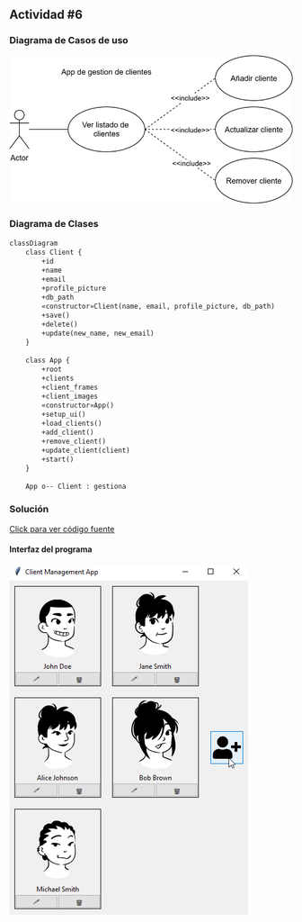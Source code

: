 ## Actividad #6

### Diagrama de Casos de uso

![alt text](media/diagram1.svg)

### Diagrama de Clases

```mermaid
classDiagram
    class Client {
        +id
        +name
        +email
        +profile_picture
        +db_path
        «constructor»Client(name, email, profile_picture, db_path)
        +save()
        +delete()
        +update(new_name, new_email)
    }

    class App {
        +root
        +clients
        +client_frames
        +client_images
        «constructor»App()
        +setup_ui()
        +load_clients()
        +add_client()
        +remove_client()
        +update_client(client)
        +start()
    }

    App o-- Client : gestiona
```

### Solución

[Click para ver código fuente](https://github.com/Kolozuz/oop_unal_202501_act6/)

#### Interfaz del programa

![alt text](media/ui.png)